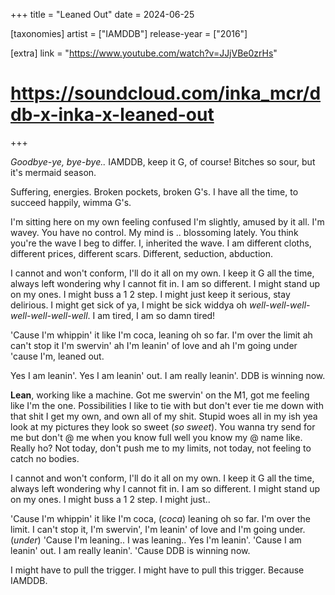 +++
title = "Leaned Out"
date = 2024-06-25

[taxonomies]
artist = ["IAMDDB"]
release-year = ["2016"]

[extra]
link = "https://www.youtube.com/watch?v=JJjVBe0zrHs"
# https://soundcloud.com/inka_mcr/ddb-x-inka-x-leaned-out
+++

_Goodbye-ye, bye-bye.._
IAMDDB, keep it G, of course!
Bitches so sour, but it's mermaid season.

Suffering, energies.
Broken pockets, broken G's.
I have all the time, to succeed
happily, wimma G's.

I'm sitting here on my own
feeling confused I'm slightly,
amused by it all. I'm wavey.
You have no control.
My mind is .. blossoming lately.
You think you're the wave I beg to differ.
I, inherited the wave. I am different
cloths, different prices, different scars.
Different, seduction, abduction.

<span class="l1">I cannot and won't conform,
I'll do it all on my own.
I keep it G all the time, always left wondering why I
cannot fit in. I am
so different. I might stand
up on my ones. I might buss a 1 2 step. I might just
keep it serious, stay delirious.</span>
I might get sick of ya,
I might be sick widdya oh
_well-well-well-well-well-well-well_.
I am tired, I am so damn tired!

'Cause I'm whippin' it like I'm coca,
leaning oh so far.
I'm over the limit ah
can't stop it I'm swervin' ah
I'm leanin' of love and ah
I'm going under 'cause I'm, leaned out.

Yes I am leanin'.
Yes I am leanin' out.
I am really leanin'.
DDB is winning now.

**Lean**, working like a machine.
Got me swervin' on the M1, got me feeling like I'm the one.
Possibilities I like to tie with but don't ever tie me down with that shit
I get my own, and own all of my shit.
Stupid woes all in my ish yea look at my pictures they look so sweet (_so sweet_).
You wanna try send for me but don't @ me when you know full well you know my @ name like.
Really ho?
Not today, don't push me to my limits,
not today, not feeling to catch no bodies.

I cannot and won't conform,
I'll do it all on my own.
I keep it G all the time, always left wondering why I
cannot fit in. I am
so different. I might stand
up on my ones. I might buss a 1 2 step.
I might just..

'Cause I'm whippin' it like I'm coca, (_coca_)
leaning oh so far.
I'm over the limit. I can't stop it, I'm swervin', I'm leanin' of love and I'm going under. (_under_)
'Cause I'm leaning.. I was leaning..
Yes I'm leanin'.
'Cause I am leanin' out.
I am really leanin'.
'Cause DDB is winning now.

I might have to pull the trigger.
I might have to pull this trigger.
Because IAMDDB.
